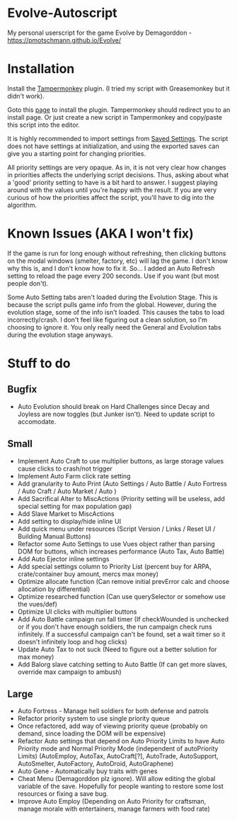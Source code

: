 # Evolve-Autoscript
My personal userscript for the game Evolve by Demagorddon - https://pmotschmann.github.io/Evolve/

# Installation
Install the [Tampermonkey](https://www.tampermonkey.net) plugin. (I tried my script with Greasemonkey but it didn't work).

Goto this [page](https://github.com/HLXII/Evolve-Autoscript/raw/master/evolve_autoscript.user.js) to install the plugin. Tampermonkey should redirect you to an install page. Or just create a new script in Tampermonkey and copy/paste this script into the editor.

It is highly recommended to import settings from [Saved Settings](https://github.com/HLXII/Evolve-Autoscript/blob/master/Saved%20Settings). The script does not have settings at initialization, and using the exported saves can give you a starting point for changing priorities.

All priority settings are very opaque. As in, it is not very clear how changes in priorities affects the underlying script decisions. Thus, asking about what a 'good' priority setting to have is a bit hard to answer. I suggest playing around with the values until you're happy with the result. If you are very curious of how the priorities affect the script, you'll have to dig into the algorithm.

# Known Issues (AKA I won't fix)
If the game is run for long enough without refreshing, then clicking buttons on the modal windows (smelter, factory, etc) will lag the game. I don't know why this is, and I don't know how to fix it. So... I added an Auto Refresh setting to reload the page every 200 seconds. Use if you want (but most people don't).

Some Auto Setting tabs aren't loaded during the Evolution Stage. This is because the script pulls game info from the global. However, during the evolution stage, some of the info isn't loaded. This causes the tabs to load incorrectly/crash. I don't feel like figuring out a clean solution, so I'm choosing to ignore it. You only really need the General and Evolution tabs during the evolution stage anyways.

# Stuff to do

## Bugfix
* Auto Evolution should break on Hard Challenges since Decay and Joyless are now toggles (but Junker isn't). Need to update script to accomodate.

## Small
* Implement Auto Craft to use multiplier buttons, as large storage values cause clicks to crash/not trigger
* Implement Auto Farm click rate setting
* Add granularity to Auto Print (Auto Settings / Auto Battle / Auto Fortress / Auto Craft / Auto Market / Auto <Buildings>)
* Add Sacrifical Alter to MiscActions (Priority setting will be useless, add special setting for max population gap)
* Add Slave Market to MiscActions
* Add setting to display/hide inline UI
* Add quick menu under resources (Script Version / Links / Reset UI / Building Manual Buttons)
* Refactor some Auto Settings to use Vues object rather than parsing DOM for buttons, which increases performance (Auto Tax, Auto Battle)
* Add Auto Ejector inline settings
* Add special settings column to Priority List (percent buy for ARPA, crate/container buy amount, mercs max money)
* Optimize allocate function (Can remove initial prevError calc and choose allocation by differential)
* Optimize researched function (Can use querySelector or somehow use the vues/def)
* Optimize UI clicks with multiplier buttons
* Add Auto Battle campaign run fall timer (If checkWounded is unchecked or if you don't have enough soldiers, the run campaign check runs infinitely. If a successful campaign can't be found, set a wait timer so it doesn't infinitely loop and hog clicks)
* Update Auto Tax to not suck (Need to figure out a better solution for max money)
* Add Balorg slave catching setting to Auto Battle (If can get more slaves, override max campaign to ambush)

## Large
* Auto Fortress - Manage hell soldiers for both defense and patrols
* Refactor priority system to use single priority queue
* Once refactored, add way of viewing priority queue (probably on demand, since loading the DOM will be expensive)
* Refactor Auto settings that depend on Auto Priority Limits to have Auto Priority mode and Normal Priority Mode (independent of autoPriority Limits) (AutoEmploy, AutoTax, AutoCraft[?], AutoTrade, AutoSupport, AutoSmelter, AutoFactory, AutoDroid, AutoGraphene)
* Auto Gene - Automatically buy traits with genes
* Cheat Menu (Demagorddon plz ignore). Will allow editing the global variable of the save. Hopefully for people wanting to restore some lost resources or fixing a save bug.
* Improve Auto Employ (Depending on Auto Priority for craftsman, manage morale with entertainers, manage farmers with food rate)
